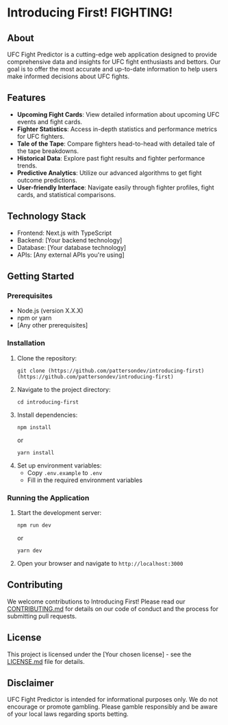 # Introducing First! FIGHTING!

## About

UFC Fight Predictor is a cutting-edge web application designed to provide comprehensive data and insights for UFC fight enthusiasts and bettors. Our goal is to offer the most accurate and up-to-date information to help users make informed decisions about UFC fights.

## Features

- **Upcoming Fight Cards**: View detailed information about upcoming UFC events and fight cards.
- **Fighter Statistics**: Access in-depth statistics and performance metrics for UFC fighters.
- **Tale of the Tape**: Compare fighters head-to-head with detailed tale of the tape breakdowns.
- **Historical Data**: Explore past fight results and fighter performance trends.
- **Predictive Analytics**: Utilize our advanced algorithms to get fight outcome predictions.
- **User-friendly Interface**: Navigate easily through fighter profiles, fight cards, and statistical comparisons.

## Technology Stack

- Frontend: Next.js with TypeScript
- Backend: [Your backend technology]
- Database: [Your database technology]
- APIs: [Any external APIs you're using]

## Getting Started

### Prerequisites

- Node.js (version X.X.X)
- npm or yarn
- [Any other prerequisites]

### Installation

1. Clone the repository:
   ```
   git clone (https://github.com/pattersondev/introducing-first)(https://github.com/pattersondev/introducing-first)
   ```
2. Navigate to the project directory:
   ```
   cd introducing-first
   ```
3. Install dependencies:
   ```
   npm install
   ```
   or
   ```
   yarn install
   ```
4. Set up environment variables:
   - Copy `.env.example` to `.env`
   - Fill in the required environment variables

### Running the Application

1. Start the development server:
   ```
   npm run dev
   ```
   or
   ```
   yarn dev
   ```
2. Open your browser and navigate to `http://localhost:3000`

## Contributing

We welcome contributions to Introducing First! Please read our [CONTRIBUTING.md](CONTRIBUTING.md) for details on our code of conduct and the process for submitting pull requests.

## License

This project is licensed under the [Your chosen license] - see the [LICENSE.md](LICENSE.md) file for details.

## Disclaimer

UFC Fight Predictor is intended for informational purposes only. We do not encourage or promote gambling. Please gamble responsibly and be aware of your local laws regarding sports betting.

